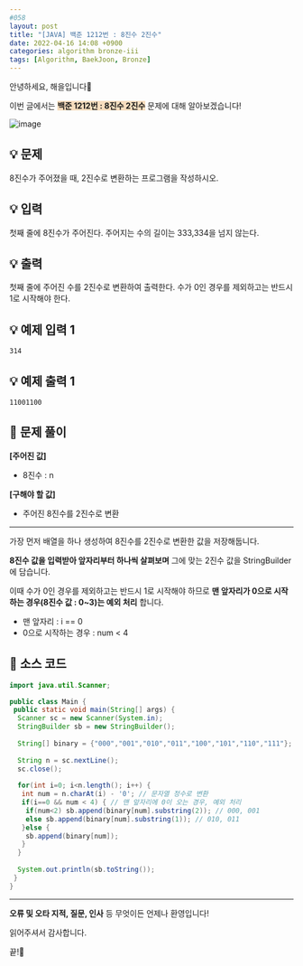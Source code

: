 ```yaml
---
#058
layout: post
title: "[JAVA] 백준 1212번 : 8진수 2진수"
date: 2022-04-16 14:08 +0900
categories: algorithm bronze-iii
tags: [Algorithm, BaekJoon, Bronze]
---
```


안녕하세요, 해을입니다🦖

이번 글에서는 <span style="background-color:#f7ddbe">**백준 1212번 : 8진수 2진수**</span> 문제에 대해 알아보겠습니다!

![image](https://user-images.githubusercontent.com/39720852/168954599-44309125-d763-4b45-ae9c-290efd81bb91.png)

## 💡 문제

8진수가 주어졌을 때, 2진수로 변환하는 프로그램을 작성하시오.

## 💡 입력

첫째 줄에 8진수가 주어진다. 주어지는 수의 길이는 333,334을 넘지 않는다.

## 💡 출력

첫째 줄에 주어진 수를 2진수로 변환하여 출력한다. 수가 0인 경우를 제외하고는 반드시 1로 시작해야 한다.

## 💡 예제 입력 1

```
314
```

## 💡 예제 출력 1

```
11001100
```

## 🚩 문제 풀이

**[주어진 값]**

* 8진수 : n

**[구해야 할 값]**

* 주어진 8진수를 2진수로 변환

---

가장 먼저 배열을 하나 생성하여 8진수를 2진수로 변환한 값을 저장해둡니다.

**8진수 값을 입력받아 앞자리부터 하나씩 살펴보며** 그에 맞는 2진수 값을 StringBuilder에 담습니다.

이때 수가 0인 경우를 제외하고는 반드시 1로 시작해야 하므로 **맨 앞자리가 0으로 시작하는 경우(8진수 값 : 0~3)는 예외 처리** 합니다.

* 맨 앞자리 : i == 0
* 0으로 시작하는 경우 : num < 4

## 🚩 소스 코드

``` java
import java.util.Scanner;

public class Main {
 public static void main(String[] args) {
  Scanner sc = new Scanner(System.in);
  StringBuilder sb = new StringBuilder();
  
  String[] binary = {"000","001","010","011","100","101","110","111"};
  
  String n = sc.nextLine();
  sc.close();
  
  for(int i=0; i<n.length(); i++) {
   int num = n.charAt(i) - '0'; // 문자열 정수로 변환
   if(i==0 && num < 4) { // 맨 앞자리에 0이 오는 경우, 예외 처리
    if(num<2) sb.append(binary[num].substring(2)); // 000, 001
    else sb.append(binary[num].substring(1)); // 010, 011
   }else {
    sb.append(binary[num]);
   }
  }
  
  System.out.println(sb.toString());
 }
}
```

---

**오류 및 오타 지적, 질문, 인사** 등 무엇이든 언제나 환영입니다!

읽어주셔서 감사합니다.

끝!🦕

